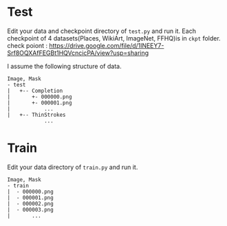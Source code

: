 # Test

Edit your data and checkpoint directory of `test.py` and run it. Each checkpoint of 4 datasets(Places, WikiArt, ImageNet, FFHQ)is in `ckpt` folder. 
check poiont : https://drive.google.com/file/d/1lNEEY7-Srf8OQXAfFEGBt1HQVcncicPA/view?usp=sharing

I assume the following structure of data.
```
Image, Mask
- test
|   +-- Completion
|		+- 000000.png
|		+- 000001.png
|			...
|   +-- ThinStrokes
			...
```
# Train

Edit your data directory of `train.py` and run it. 


```
Image, Mask
- train
|  - 000000.png
|  - 000001.png
|  - 000002.png
|  - 000003.png
|		...

